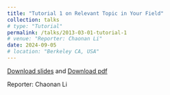 ```yaml
---
title: "Tutorial 1 on Relevant Topic in Your Field"
collection: talks
# type: "Tutorial"
permalink: /talks/2013-03-01-tutorial-1
# venue: "Reporter: Chaonan Li"
date: 2024-09-05
# location: "Berkeley CA, USA"
---
```


[Download slides](https://Exeter26531.github.io/files/template.pptx) and [Download pdf](https://Exeter26531.github.io/files/slides1.pdf)

Reporter: Chaonan Li

